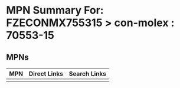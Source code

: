 



# MPN Summary For: FZECONMX755315 > con-molex : 70553-15

## MPNs
  

|MPN|Direct Links|Search Links|
| :--- | :--- | :--- |
||||
